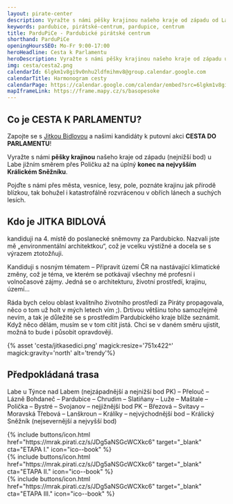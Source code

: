 ```yaml
---
layout: pirate-center
description: Vyražte s námi pěšky krajinou našeho kraje od západu od Labe jižním směrem přes Poličku až na úplný konec na nejvyšším Králickém Sněžníku. 
keywords: pardubice, pirátské-centrum, pardupice, centrum
title: ParduPiCe - Pardubické pirátské centrum
shorthand: ParduPiCe
openingHoursSEO: Mo-Fr 9:00-17:00
heroHeadline: Cesta k Parlamentu
heroDescription: Vyražte s námi pěšky krajinou našeho kraje od západu u Labe jižním směrem přes Poličku až na úplný konec na nejvyšším Králickém Sněžníku. 
img: cesta/cesta2.png
calendarId: 6lgkm1v8gi9v0nhu2ldfmihmv8@group.calendar.google.com
calendarTitle: Harmonogram cesty
calendarPage: https://calendar.google.com/calendar/embed?src=6lgkm1v8gi9v0nhu2ldfmihmv8%40group.calendar.google.com&ctz=Europe%2FPrague
mapIframeLink: https://frame.mapy.cz/s/basopesoke
---
```


## Co je CESTA K PARLAMENTU?

Zapojte se s [Jitkou Bidlovou](https://www.piratiastarostove.cz/kandidati/ing-arch-jitka-bidlova-phd/) a našimi kandidáty k putovní akci **CESTA DO PARLAMENTU**! 

Vyražte s námi **pěšky krajinou** našeho kraje od západu (nejnižší bod) u Labe jižním směrem přes Poličku až na úplný **konec na nejvyšším Králickém Sněžníku**.

Pojďte s námi přes města, vesnice, lesy, pole, poznáte krajinu jak přírodě blízkou, tak bohužel i katastrofálně rozvrácenou v obřích lánech a suchých lesích. 

## Kdo je JITKA BIDLOVÁ
kandiduji na 4. místě do poslanecké sněmovny za Pardubicko. Nazvali jste mě „environmentální architektkou“, což je vcelku výstižné a docela se s výrazem ztotožňuji. 

Kandiduji s nosným tématem – Připravit území ČR na nastávající klimatické změny, což je téma, ve kterém se potkávají všechny mé profesní i volnočasové zájmy. Jedná se o architekturu, životní prostředí, krajinu, území…

Ráda bych celou oblast kvalitního životního prostředí za Piráty propagovala, něco o tom už holt v mých letech vím ;). Drtivou většinu toho samozřejmě nevím, a tak je důležité se s prostředím Pardubického kraje blíže seznámit. Když něco dělám, musím se v tom cítit jistá. Chci se v daném směru ujistit, možná to bude i působit opravdověji.

{% asset 'cesta/jitkasedici.png' magick:resize='751x422^' magick:gravity='north' alt='trendy'%}


## Předpokládaná trasa

Labe u Týnce nad Labem (nejzápadnější a nejnižší bod PK) – Přelouč – Lázně Bohdaneč – Pardubice – Chrudim – Slatiňany – Luže – Maštale – Polička – Bystré – Svojanov – nejjižnější bod PK – Březová – Svitavy – Moravská Třebová – Lanškroun – Králíky – nejvýchodnější bod – Králický Sněžník (nejsevernější a nejvyšší bod)


<div>
{% include buttons/icon.html href="https://mrak.pirati.cz/s/JDg5aNSGcWCXkc6" target="_blank" cta="ETAPA I." icon="ico--book" %}
</div>
<div>
{% include buttons/icon.html href="https://mrak.pirati.cz/s/JDg5aNSGcWCXkc6" target="_blank" cta="ETAPA II." icon="ico--book" %}
</div>
<div>
{% include buttons/icon.html href="https://mrak.pirati.cz/s/JDg5aNSGcWCXkc6" target="_blank" cta="ETAPA III." icon="ico--book" %}
</div>


